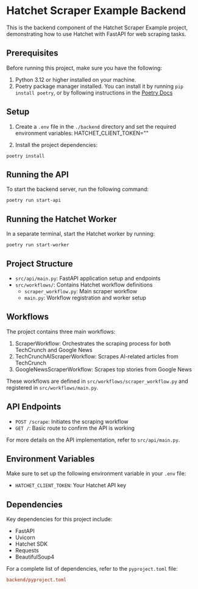 # Hatchet Scraper Example Backend

This is the backend component of the Hatchet Scraper Example project, demonstrating how to use Hatchet with FastAPI for web scraping tasks.

## Prerequisites

Before running this project, make sure you have the following:

1. Python 3.12 or higher installed on your machine.
2. Poetry package manager installed. You can install it by running `pip install poetry`, or by following instructions in the [Poetry Docs](https://python-poetry.org/docs/#installation)

## Setup

1. Create a `.env` file in the `./backend` directory and set the required environment variables:
HATCHET_CLIENT_TOKEN="<your-hatchet-api-key>"

2. Install the project dependencies:
```
poetry install
```

## Running the API

To start the backend server, run the following command:

```shell
poetry run start-api
```

## Running the Hatchet Worker

In a separate terminal, start the Hatchet worker by running:
```shell
poetry run start-worker
```

## Project Structure

- `src/api/main.py`: FastAPI application setup and endpoints
- `src/workflows/`: Contains Hatchet workflow definitions
  - `scraper_workflow.py`: Main scraper workflow
  - `main.py`: Workflow registration and worker setup

## Workflows

The project contains three main workflows:

1. ScraperWorkflow: Orchestrates the scraping process for both TechCrunch and Google News
2. TechCrunchAIScraperWorkflow: Scrapes AI-related articles from TechCrunch
3. GoogleNewsScraperWorkflow: Scrapes top stories from Google News

These workflows are defined in `src/workflows/scraper_workflow.py` and registered in `src/workflows/main.py`.

## API Endpoints

- `POST /scrape`: Initiates the scraping workflow
- `GET /`: Basic route to confirm the API is working

For more details on the API implementation, refer to `src/api/main.py`.

## Environment Variables

Make sure to set up the following environment variable in your `.env` file:

- `HATCHET_CLIENT_TOKEN`: Your Hatchet API key

## Dependencies

Key dependencies for this project include:

- FastAPI
- Uvicorn
- Hatchet SDK
- Requests
- BeautifulSoup4

For a complete list of dependencies, refer to the `pyproject.toml` file:
```toml
backend/pyproject.toml
```